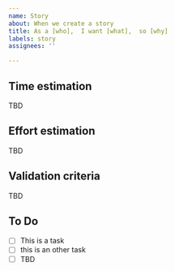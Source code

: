```yaml
---
name: Story
about: When we create a story
title: As a [who],  I want [what],  so [why]
labels: story
assignees: ''

---
```


## Time estimation
TBD

## Effort estimation
TBD

## Validation criteria
TBD

## To Do
- [ ] This is a task
- [ ] this is an other task
- [ ] TBD
